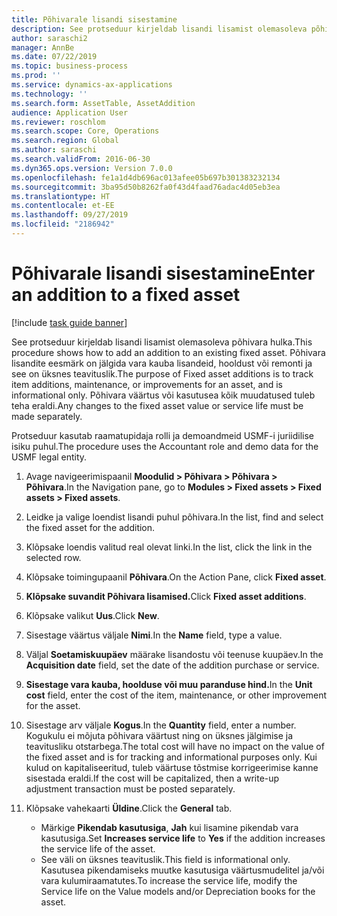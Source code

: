 ```yaml
---
title: Põhivarale lisandi sisestamine
description: See protseduur kirjeldab lisandi lisamist olemasoleva põhivara hulka.
author: saraschi2
manager: AnnBe
ms.date: 07/22/2019
ms.topic: business-process
ms.prod: ''
ms.service: dynamics-ax-applications
ms.technology: ''
ms.search.form: AssetTable, AssetAddition
audience: Application User
ms.reviewer: roschlom
ms.search.scope: Core, Operations
ms.search.region: Global
ms.author: saraschi
ms.search.validFrom: 2016-06-30
ms.dyn365.ops.version: Version 7.0.0
ms.openlocfilehash: fe1a1d4db696ac013afee05b697b301383232134
ms.sourcegitcommit: 3ba95d50b8262fa0f43d4faad76adac4d05eb3ea
ms.translationtype: HT
ms.contentlocale: et-EE
ms.lasthandoff: 09/27/2019
ms.locfileid: "2186942"
---
```

# <a name="enter-an-addition-to-a-fixed-asset"></a><span data-ttu-id="64daf-103">Põhivarale lisandi sisestamine</span><span class="sxs-lookup"><span data-stu-id="64daf-103">Enter an addition to a fixed asset</span></span>

[!include [task guide banner](../../includes/task-guide-banner.md)]

<span data-ttu-id="64daf-104">See protseduur kirjeldab lisandi lisamist olemasoleva põhivara hulka.</span><span class="sxs-lookup"><span data-stu-id="64daf-104">This procedure shows how to add an addition to an existing fixed asset.</span></span> <span data-ttu-id="64daf-105">Põhivara lisandite eesmärk on jälgida vara kauba lisandeid, hooldust või remonti ja see on üksnes teavituslik.</span><span class="sxs-lookup"><span data-stu-id="64daf-105">The purpose of Fixed asset additions is to track item additions, maintenance, or improvements for an asset, and is informational only.</span></span> <span data-ttu-id="64daf-106">Põhivara väärtus või kasutusea kõik muudatused tuleb teha eraldi.</span><span class="sxs-lookup"><span data-stu-id="64daf-106">Any changes to the fixed asset value or service life must be made separately.</span></span>   

<span data-ttu-id="64daf-107">Protseduur kasutab raamatupidaja rolli ja demoandmeid USMF-i juriidilise isiku puhul.</span><span class="sxs-lookup"><span data-stu-id="64daf-107">The procedure uses the Accountant role and demo data for the USMF legal entity.</span></span>

1. <span data-ttu-id="64daf-108">Avage navigeerimispaanil **Moodulid > Põhivara > Põhivara > Põhivara**.</span><span class="sxs-lookup"><span data-stu-id="64daf-108">In the Navigation pane, go to **Modules > Fixed assets > Fixed assets > Fixed assets**.</span></span>
2. <span data-ttu-id="64daf-109">Leidke ja valige loendist lisandi puhul põhivara.</span><span class="sxs-lookup"><span data-stu-id="64daf-109">In the list, find and select the fixed asset for the addition.</span></span>
3. <span data-ttu-id="64daf-110">Klõpsake loendis valitud real olevat linki.</span><span class="sxs-lookup"><span data-stu-id="64daf-110">In the list, click the link in the selected row.</span></span>
4. <span data-ttu-id="64daf-111">Klõpsake toimingupaanil **Põhivara**.</span><span class="sxs-lookup"><span data-stu-id="64daf-111">On the Action Pane, click **Fixed asset**.</span></span>
5. <span data-ttu-id="64daf-112">**Klõpsake suvandit Põhivara lisamised.**</span><span class="sxs-lookup"><span data-stu-id="64daf-112">Click **Fixed asset additions**.</span></span>
6. <span data-ttu-id="64daf-113">Klõpsake valikut **Uus**.</span><span class="sxs-lookup"><span data-stu-id="64daf-113">Click **New**.</span></span>
7. <span data-ttu-id="64daf-114">Sisestage väärtus väljale **Nimi**.</span><span class="sxs-lookup"><span data-stu-id="64daf-114">In the **Name** field, type a value.</span></span>
8. <span data-ttu-id="64daf-115">Väljal **Soetamiskuupäev** määrake lisandostu või teenuse kuupäev.</span><span class="sxs-lookup"><span data-stu-id="64daf-115">In the **Acquisition date** field, set the date of the addition purchase or service.</span></span>
9. <span data-ttu-id="64daf-116">**Sisestage vara kauba, hoolduse või muu paranduse hind.**</span><span class="sxs-lookup"><span data-stu-id="64daf-116">In the **Unit cost** field, enter the cost of the item, maintenance, or other improvement for the asset.</span></span>
10. <span data-ttu-id="64daf-117">Sisestage arv väljale **Kogus**.</span><span class="sxs-lookup"><span data-stu-id="64daf-117">In the **Quantity** field, enter a number.</span></span> <span data-ttu-id="64daf-118">Kogukulu ei mõjuta põhivara väärtust ning on üksnes jälgimise ja teavitusliku otstarbega.</span><span class="sxs-lookup"><span data-stu-id="64daf-118">The total cost will have no impact on the value of the fixed asset and is for tracking and informational purposes only.</span></span> <span data-ttu-id="64daf-119">Kui kulud on kapitaliseeritud, tuleb väärtuse tõstmise korrigeerimise kanne sisestada eraldi.</span><span class="sxs-lookup"><span data-stu-id="64daf-119">If the cost will be capitalized, then a write-up adjustment transaction must be posted separately.</span></span>  
11. <span data-ttu-id="64daf-120">Klõpsake vahekaarti **Üldine**.</span><span class="sxs-lookup"><span data-stu-id="64daf-120">Click the **General** tab.</span></span>

    * <span data-ttu-id="64daf-121">Märkige **Pikendab kasutusiga**, **Jah** kui lisamine pikendab vara kasutusiga.</span><span class="sxs-lookup"><span data-stu-id="64daf-121">Set **Increases service life** to **Yes** if the addition increases the service life of the asset.</span></span>  
    * <span data-ttu-id="64daf-122">See väli on üksnes teavituslik.</span><span class="sxs-lookup"><span data-stu-id="64daf-122">This field is informational only.</span></span> <span data-ttu-id="64daf-123">Kasutusea pikendamiseks muutke kasutusiga väärtusmudelitel ja/või vara kulumiraamatutes.</span><span class="sxs-lookup"><span data-stu-id="64daf-123">To increase the service life, modify the Service life on the Value models and/or Depreciation books for the asset.</span></span>  

